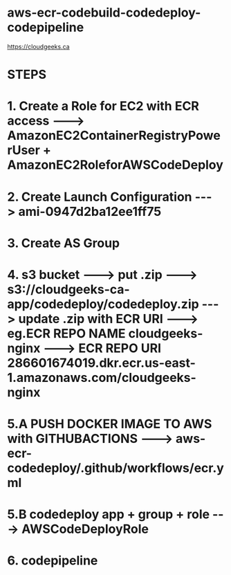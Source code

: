 # aws-ecr-codebuild-codedeploy-codepipeline 

https://cloudgeeks.ca


# STEPS

# 1. Create a Role for EC2 with ECR access ---> AmazonEC2ContainerRegistryPowerUser + AmazonEC2RoleforAWSCodeDeploy

# 2. Create Launch Configuration ---> ami-0947d2ba12ee1ff75

# 3. Create AS Group
 
# 4. s3 bucket ---> put .zip  ---> s3://cloudgeeks-ca-app/codedeploy/codedeploy.zip      ---> update .zip with ECR URI ---> eg.ECR REPO NAME cloudgeeks-nginx ---> ECR REPO URI 286601674019.dkr.ecr.us-east-1.amazonaws.com/cloudgeeks-nginx

# 5.A PUSH DOCKER IMAGE TO AWS with GITHUBACTIONS ---> aws-ecr-codedeploy/.github/workflows/ecr.yml

# 5.B codedeploy app + group + role ---> AWSCodeDeployRole

# 6. codepipeline
